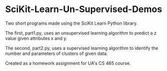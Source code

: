 # SciKit-Learn-Un-Supervised-Demos

Two short programs made using the SciKit Learn Python library.

The first, part1.py, uses an unsupervised learning algorithm to predict a z value given attributes x and y.

The second, part2.py, uses a supervised learning algorithm to identify the number and parameters of clusters of given data.

Created as a homework assignment for UA's CS 465 course.
